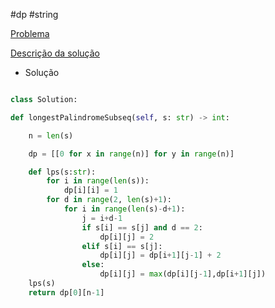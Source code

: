 #dp #string 

[Problema](https://leetcode.com/problems/longest-palindromic-subsequence/description/)

[Descrição da solução](https://www.youtube.com/watch?v=TLaGwTnd3HY)

- Solução 
```python

class Solution:

def longestPalindromeSubseq(self, s: str) -> int:

	n = len(s)

	dp = [[0 for x in range(n)] for y in range(n)]

	def lps(s:str):
		for i in range(len(s)):
			dp[i][i] = 1
		for d in range(2, len(s)+1):
			for i in range(len(s)-d+1):
				j = i+d-1
				if s[i] == s[j] and d == 2:
					dp[i][j] = 2
				elif s[i] == s[j]:
					dp[i][j] = dp[i+1][j-1] + 2
				else:
					dp[i][j] = max(dp[i][j-1],dp[i+1][j])
	lps(s)
	return dp[0][n-1]

```